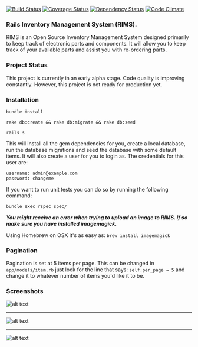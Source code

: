 [![Build Status](https://travis-ci.org/DamageStudios/rims.png?branch=master)](https://travis-ci.org/DamageStudios/rims)
[![Coverage Status](https://coveralls.io/repos/DamageStudios/rims/badge.png)](https://coveralls.io/r/DamageStudios/rims)
[![Dependency Status](https://gemnasium.com/DamageStudios/rims.png)](https://gemnasium.com/DamageStudios/rims)
[![Code Climate](https://codeclimate.com/github/DamageStudios/rims.png)](https://codeclimate.com/github/DamageStudios/rims)

### Rails Inventory Management System (RIMS).

RIMS is an Open Source Inventory Management System designed primarily to keep track of electronic parts and components. It will allow you to keep track of your available parts and assist you with re-ordering parts.

### Project Status
This project is currently in an early alpha stage. Code quality is improving constantly. However, this project is not ready for production yet.

### Installation

`bundle install`

`rake db:create && rake db:migrate && rake db:seed`

`rails s`

This will install all the gem dependencies for you, create a local database, run the database migrations and seed the database with some default items. It will also create a user for you to login as. The credentials for this user are:

```
username: admin@example.com
password: changeme
```

If you want to run unit tests you can do so by running the following command:

`bundle exec rspec spec/`

***You might receive an error when trying to upload an image to RIMS. If so make sure you have installed imagemagick.***

Using Homebrew on OSX it's as easy as: `brew install imagemagick`

### Pagination
Pagination is set at 5 items per page. This can be changed in `app/models/item.rb` just look for the line that says: `self.per_page = 5` and change it to whatever number of items you'd like it to be.

### Screenshots
![alt text](https://raw.githubusercontent.com/DamageStudios/rims/master/RIMS.png "RIMS Screenshot")

------

![alt text](https://raw.github.com/DamageStudios/rims/master/RIMS-1.png "RIMS Screenshot")

------

![alt text](https://raw.github.com/DamageStudios/rims/master/RIMS-2.png "RIMS Screenshot")
